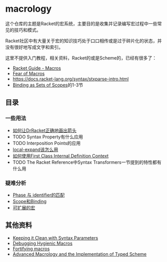 # macrology

这个仓库的主题是Racket的宏系统，主要目的是收集并记录编写宏过程中一些常见的技巧和模式。

Racket社区中有大量关于宏的知识技巧处于口口相传或是过于碎片化的状态，并没有很好地写成文字和索引。

这里不提供入门教程，相关资料，Racket的或是Scheme的，已经有很多了：

* [Racket Guide - Macros](https://docs.racket-lang.org/guide/macros.html)
* [Fear of Macros](http://www.greghendershott.com/fear-of-macros/)
* <https://docs.racket-lang.org/syntax/stxparse-intro.html>
* [Binding as Sets of Scopes](https://www.cs.utah.edu/plt/scope-sets/)的1-3节


## 目录

### 一些用法

* [如何让DrRacket正确地画出箭头](https://github.com/yjqww6/macrology/blob/master/draw-arrow.md)
* TODO Syntax Property有什么应用
* TODO Interposition Points的应用
* [local-expand该怎么用](https://github.com/yjqww6/macrology/blob/master/local-expand.md)
* [如何使用First Class Internal Definition Context](https://github.com/yjqww6/macrology/blob/master/intdef-ctx.md)
* TODO The Racket Reference中Syntax Transformers一节提到的特性都有什么用


### 疑难分析

* [Phase 与 identifier的匹配](https://github.com/yjqww6/macrology/blob/master/phase-match.md)
* [Scope和Binding](https://github.com/yjqww6/macrology/blob/master/scope.md)
* [可扩展的宏](https://github.com/yjqww6/macrology/blob/master/Extensible%20Macros.md)



## 其他资料

* [Keeping it Clean with Syntax Parameters](http://www.schemeworkshop.org/2011/papers/Barzilay2011.pdf)
* [Debugging Hygienic Macros](https://www2.ccs.neu.edu/racket/pubs/cf-sp09.pdf)
* [Fortifying macros](https://www2.ccs.neu.edu/racket/pubs/c-jfp12.pdf)
* [Advanced Macrology and the Implementation of Typed Scheme](https://www2.ccs.neu.edu/racket/pubs/scheme2007-ctf.pdf)
